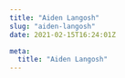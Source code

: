 ```yaml
---
title: "Aiden Langosh"
slug: "aiden-langosh"
date: 2021-02-15T16:24:01Z

meta:
  title: "Aiden Langosh"
---
```


